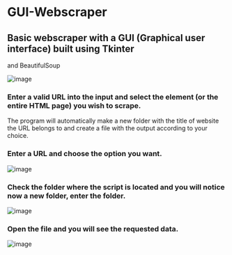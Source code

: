 # GUI-Webscraper

## Basic webscraper with a GUI (Graphical user interface) built using Tkinter
and BeautifulSoup

![image](https://user-images.githubusercontent.com/124390844/236011867-54410f3d-28b6-4092-8df4-d49ec3ab4f82.png)


### Enter a valid URL into the input and select the element (or the entire HTML page) you wish to scrape.
The program will automatically make a new folder with the title of website the URL belongs to and create a file with the output according to your choice.


### Enter a URL and choose the option you want.

![image](https://user-images.githubusercontent.com/124390844/236012292-2b8180e6-d52d-49d5-bf8c-48bd348c6a79.png)



### Check the folder where the script is located and you will notice now a new folder, enter the folder.

![image](https://user-images.githubusercontent.com/124390844/236012345-4e38f5d2-af95-4764-8f9b-6087abf48ad6.png)


### Open the file and you will see the requested data.

![image](https://user-images.githubusercontent.com/124390844/236012387-5a465773-1584-41f8-9b52-1486a04c6013.png)

